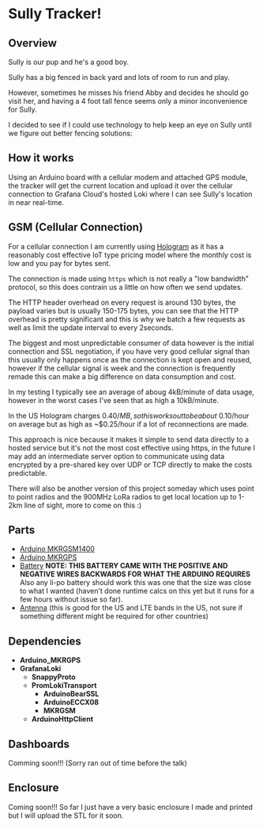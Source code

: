 # Sully Tracker!


## Overview

Sully is our pup and he's a good boy.

Sully has a big fenced in back yard and lots of room to run and play.

However, sometimes he misses his friend Abby and decides he should go visit her, and having a 4 foot tall fence seems only a minor inconvenience for Sully.

I decided to see if I could use technology to help keep an eye on Sully until we figure out better fencing solutions:



## How it works

Using an Arduino board with a cellular modem and attached GPS module, the tracker will get the current location and upload it over the cellular connection to Grafana Cloud's hosted Loki where I can see Sully's location in near real-time.

## GSM (Cellular Connection)

For a cellular connection I am currently using [Hologram](https://www.hologram.io/) as it has a reasonably cost effective IoT type pricing model where the monthly cost is low and you pay for bytes sent.

The connection is made using `https` which is not really a "low bandwidth" protocol, so this does contrain us a little on how often we send updates.

The HTTP header overhead on every request is around 130 bytes, the payload varies but is usually 150-175 bytes, you can see that the HTTP overhead is pretty significant and this is why we batch a few requests as well as limit the update interval to every 2seconds.

The biggest and most unpredictable consumer of data however is the initial connection and SSL negotiation, if you have very good cellular signal than this usually only happens once as the connection is kept open and reused, however if the cellular signal is week and the connection is frequently remade this can make a big difference on data consumption and cost.

In my testing I typically see an average of aboug 4kB/minute of data usage, however in the worst cases I've seen that as high a 10kB/minute.

In the US Hologram charges $0.40/MB, so this works out to be about ~$0.10/hour on average but as high as ~$0.25/hour if a lot of reconnections are made.

This approach is nice because it makes it simple to send data directly to a hosted service but it's not the most cost effective using https, in the future I may add an intermediate server option to communicate using data encrypted by a pre-shared key over UDP or TCP directly to make the costs predictable.

There will also be another version of this project someday which uses point to point radios and the 900MHz LoRa radios to get local location up to 1-2km line of sight, more to come on this :)

## Parts

* [Arduino MKRGSM1400](https://store.arduino.cc/usa/mkr-gsm-1400)
* [Arduino MKRGPS](https://store.arduino.cc/usa/mkr-gps-shield)
* [Battery](https://www.amazon.com/gp/product/B07TXLJNJM/ref=ppx_yo_dt_b_search_asin_title?ie=UTF8&psc=1) **NOTE: THIS BATTERY CAME WITH THE POSITIVE AND NEGATIVE WIRES BACKWARDS FOR WHAT THE ARDUINO REQUIRES** Also any li-po battery should work this was one that the size was close to what I wanted (haven't done runtime calcs on this yet but it runs for a few hours without issue so far).
* [Antenna](https://www.adafruit.com/product/1991) (this is good for the US and LTE bands in the US, not sure if something different might be required for other countries)

## Dependencies

* **Arduino_MKRGPS**
* **GrafanaLoki**
  * **SnappyProto** 
  * **PromLokiTransport** 
    * **ArduinoBearSSL** 
    * **ArduinoECCX08** 
    * **MKRGSM** 
  * **ArduinoHttpClient**

## Dashboards

Comming soon!!! (Sorry ran out of time before the talk)

## Enclosure

Coming soon!!! So far I just have a very basic enclosure I made and printed but I will upload the STL for it soon.